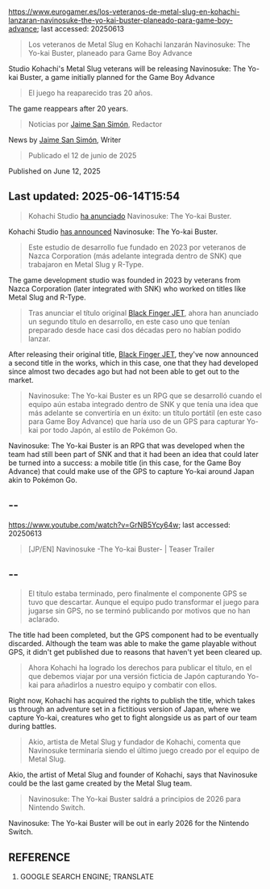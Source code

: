 https://www.eurogamer.es/los-veteranos-de-metal-slug-en-kohachi-lanzaran-navinosuke-the-yo-kai-buster-planeado-para-game-boy-advance; last accessed: 20250613

> Los veteranos de Metal Slug en Kohachi lanzarán Navinosuke: The Yo-kai Buster, planeado para Game Boy Advance

Studio Kohachi's Metal Slug veterans will be releasing Navinosuke: The Yo-kai Buster, a game initially planned for the Game Boy Advance

> El juego ha reaparecido tras 20 años.

The game reappears after 20 years.

> Noticias por [Jaime San Simón](https://www.eurogamer.es/authors/jaime-san-simon), Redactor

News by [Jaime San Simón](https://www.eurogamer.es/authors/jaime-san-simon), Writer

> Publicado el 12 de junio de 2025

Published on June 12, 2025

## Last updated: 2025-06-14T15:54

> Kohachi Studio [ha anunciado](https://www.kohachistudio.com/yokai/en/) Navinosuke: The Yo-kai Buster.

Kohachi Studio [has announced](https://www.kohachistudio.com/yokai/en/) Navinosuke: The Yo-kai Buster.

> Este estudio de desarrollo fue fundado en 2023 por veteranos de Nazca Corporation (más adelante integrada dentro de SNK) que trabajaron en Metal Slug y R-Type.

The game development studio was founded in 2023 by veterans from Nazca Corporation (later integrated with SNK) who worked on titles like Metal Slug and R-Type.

> Tras anunciar el título original [Black Finger JET](https://store.steampowered.com/app/2415500/Black_Finger_JET/?l=spanish), ahora han anunciado un segundo título en desarrollo, en este caso uno que tenían preparado desde hace casi dos décadas pero no habían podido lanzar.

After releasing their original title, [Black Finger JET](https://store.steampowered.com/app/2415500/Black_Finger_JET/), they've now announced a second title in the works, which in this case, one that they had developed since almost two decades ago but had not been able to get out to the market.

> Navinosuke: The Yo-kai Buster es un RPG que se desarrolló cuando el equipo aún estaba integrado dentro de SNK y que tenía una idea que más adelante se convertiría en un éxito: un título portátil (en este caso para Game Boy Advance) que haría uso de un GPS para capturar Yo-kai por todo Japón, al estilo de Pokémon Go. 

Navinosuke: The Yo-kai Buster is an RPG that was developed when the team had still been part of SNK and that it had been an idea that could later be turned into a success: a mobile title (in this case, for the Game Boy Advance) that could make use of the GPS to capture Yo-kai around Japan akin to Pokémon Go. 

## --

https://www.youtube.com/watch?v=GrNB5Ycy64w; last accessed: 20250613

> [JP/EN] Navinosuke -The Yo-kai Buster- | Teaser Trailer 
 
## --

> El título estaba terminado, pero finalmente el componente GPS se tuvo que descartar. Aunque el equipo pudo transformar el juego para jugarse sin GPS, no se terminó publicando por motivos que no han aclarado.

The title had been completed, but the GPS component had to be eventually discarded. Although the team was able to make the game playable without GPS, it didn't get published due to reasons that haven't yet been cleared up.

> Ahora Kohachi ha logrado los derechos para publicar el título, en el que debemos viajar por una versión ficticia de Japón capturando Yo-kai para añadirlos a nuestro equipo y combatir con ellos.

Right now, Kohachi has acquired the rights to publish the title, which takes us through an adventure set in a fictitious version of Japan, where we capture Yo-kai, creatures who get to fight alongside us as part of our team during battles.

> Akio, artista de Metal Slug y fundador de Kohachi, comenta que Navinosuke terminaría siendo el último juego creado por el equipo de Metal Slug.

Akio, the artist of Metal Slug and founder of Kohachi, says that Navinosuke could be the last game created by the Metal Slug team.

> Navinosuke: The Yo-kai Buster saldrá a principios de 2026 para Nintendo Switch. 

Navinosuke: The Yo-kai Buster will be out in early 2026 for the Nintendo Switch.

## REFERENCE

1) GOOGLE SEARCH ENGINE; TRANSLATE